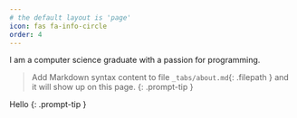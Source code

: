 ```yaml
---
# the default layout is 'page'
icon: fas fa-info-circle
order: 4
---
```


I am a computer science graduate with a passion for programming. 


> Add Markdown syntax content to file `_tabs/about.md`{: .filepath } and it will show up on this page.
{: .prompt-tip }

Hello
{: .prompt-tip }
